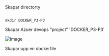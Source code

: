 Skapar directorty

```

mkdir DOCKER_P3-P3

```

Skapar Azuer devops "project" 'DOCKER_P3-P3'

![image](https://user-images.githubusercontent.com/42642927/140622790-71c726f4-ef0b-40e5-ac09-1c76785db2d3.png)

Skapar upp en dockerfile